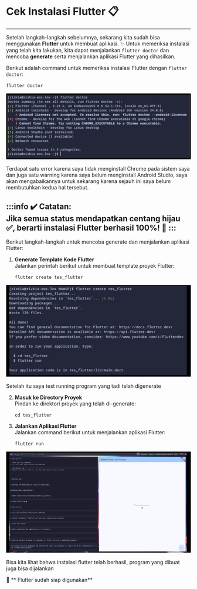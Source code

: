<br>
<br>

# Cek Instalasi Flutter :clipboard:
---

Setelah langkah-langkah sebelumnya, sekarang kita sudah bisa menggunakan **Flutter** untuk membuat aplikasi. :sparkles: Untuk memeriksa instalasi yang telah kita lakukan, kita dapat menjalankan `flutter doctor` dan mencoba **generate** serta menjalankan aplikasi Flutter yang dihasilkan.

Berikut adalah command untuk memeriksa instalasi Flutter dengan `flutter doctor`:

```shell
flutter doctor
```
<img src="https://raw.githubusercontent.com/rizkia-as-actmp/kuliah_5_justdoit/refs/heads/main/docs/assets/1734337901791.jpg" width="600">

Terdapat satu error karena saya tidak menginstall Chrome pada sistem saya dan juga satu warning karena saya belum menginstall Android Studio, saya akan mengabaikannya untuk sekarang karena sejauh ini saya belum membutuhkan kedua hal tersebut.


:::info :heavy_check_mark: **Catatan:**  
Jika semua status mendapatkan **centang hijau** :white_check_mark:, berarti instalasi Flutter berhasil 100%! :tada:
:::
---

Berikut langkah-langkah untuk mencoba generate dan menjalankan aplikasi Flutter:  

1. **Generate Template Kode Flutter**  
   Jalankan perintah berikut untuk membuat template proyek Flutter:  

   ```shell
   flutter create tes_flutter 
   ```
<img src="https://raw.githubusercontent.com/rizkia-as-actmp/kuliah_5_justdoit/refs/heads/main/docs/assets/1734339198766.jpg" width="600">

Setelah itu saya test running program yang tadi telah digenerate


2. **Masuk ke Directory Proyek**  
   Pindah ke direktori proyek yang telah di-generate:  

   ```shell
   cd tes_flutter
   ```

3. **Jalankan Aplikasi Flutter**  
   Jalankan command berikut untuk menjalankan aplikasi Flutter:  

   ```shell
   flutter run
   ```
<img src="https://raw.githubusercontent.com/rizkia-as-actmp/kuliah_5_justdoit/refs/heads/main/docs/assets/1734339213646.jpg" width="600">

Bisa kita lihat bahwa instalasi flutter telah berhasil, program yang dibuat juga bisa dijalankan


:rocket: ** Flutter sudah siap digunakan**

